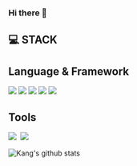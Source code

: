 ### Hi there 👋
## 💻 STACK
**Language & Framework**
---
<img src="https://img.shields.io/badge/Node.js-339933?style=flat-square&logo=nodedotjs&logoColor=white"/>&nbsp;<img src="https://img.shields.io/badge/MySQL-4479A1?style=flat-square&logo=mysql&logoColor=white"/>
<img src="https://img.shields.io/badge/Javascript-F7DF1E?style=flat-square&logo=javascript&logoColor=white"/>
<img src="https://img.shields.io/badge/Spring-6DB33F?style=flat-square&logo=spring&logoColor=white"/>
<img src="https://img.shields.io/badge/Spring Boot-6DB33F?style=flat-square&logo=springboot&logoColor=white"/>


**Tools**
---
<img src="https://img.shields.io/badge/Slack-4A154B?style=flat-square&logo=slack&logoColor=white"/>&nbsp;
<img src="https://img.shields.io/badge/Git-F05032?style=flat-square&logo=git&logoColor=white"/>

![Kang's github stats](https://github-readme-stats.vercel.app/api?username=Kang-bh&show_icons=true&theme=radical)

<!--
**Kang-bh/Kang-bh** is a ✨ _special_ ✨ repository because its `README.md` (this file) appears on your GitHub profile.

Here are some ideas to get you started:

- 🔭 I’m currently working on ...
- 🌱 I’m currently learning ...
- 👯 I’m looking to collaborate on ...
- 🤔 I’m looking for help with ...
- 💬 Ask me about ...
- 📫 How to reach me: ...
- 😄 Pronouns: ...
- ⚡ Fun fact: ...
-->
